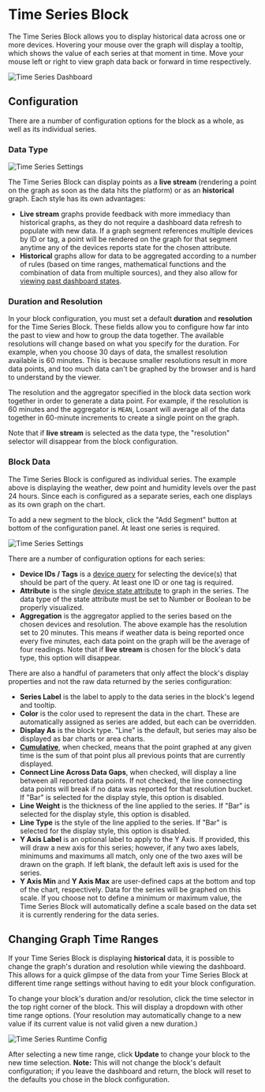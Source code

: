 # Time Series Block

The Time Series Block allows you to display historical data across one or more devices. Hovering your mouse over the graph will display a tooltip, which shows the value of each series at that moment in time. Move your mouse left or right to view graph data back or forward in time respectively.

![Time Series Dashboard](/images/dashboards/time-series-dashboard.png "Time Series Dashboard")

## Configuration

There are a number of configuration options for the block as a whole, as well as its individual series.

### Data Type

![Time Series Settings](/images/dashboards/time-series-settings.png "Time Series Settings")

The Time Series Block can display points as a **live stream** (rendering a point on the graph as soon as the data hits the platform) or as an **historical** graph. Each style has its own advantages:

* **Live stream** graphs provide feedback with more immediacy than historical graphs, as they do not require a dashboard data refresh to populate with new data. If a graph segment references multiple devices by ID or tag, a point will be rendered on the graph for that segment anytime any of the devices reports state for the chosen attribute.
* **Historical** graphs allow for data to be aggregated according to a number of rules (based on time ranges, mathematical functions and the combination of data from multiple sources), and they also allow for [viewing past dashboard states](/dashboards/overview/#viewing-past-dashboard-states).

### Duration and Resolution

In your block configuration, you must set a default **duration** and **resolution** for the Time Series Block. These fields allow you to configure how far into the past to view and how to group the data together. The available resolutions will change based on what you specify for the duration. For example, when you choose 30 days of data, the smallest resolution available is 60 minutes. This is because smaller resolutions result in more data points, and too much data can't be graphed by the browser and is hard to understand by the viewer.

The resolution and the aggregator specified in the block data section work together in order to generate a data point. For example, if the resolution is 60 minutes and the aggregator is `MEAN`, Losant will average all of the data together in 60-minute increments to create a single point on the graph.

Note that if **live stream** is selected as the data type, the "resolution" selector will disappear from the block configuration.

### Block Data

The Time Series Block is configured as individual series. The example above is displaying the weather, dew point and humidity levels over the past 24 hours. Since each is configured as a separate series, each one displays as its own graph on the chart.

To add a new segment to the block, click the "Add Segment" button at bottom of the configuration panel. At least one series is required.

![Time Series Settings](/images/dashboards/time-series-settings-tags.png "Time Series Settings")

There are a number of configuration options for each series:

* **Device IDs / Tags** is a [device query](/devices/device-queries/) for selecting the device(s) that should be part of the query. At least one ID or one tag is required.
* **Attribute** is the single [device state attribute](/devices/state/) to graph in the series. The data type of the state attribute must be set to Number or Boolean to be properly visualized.
* **Aggregation** is the aggregator applied to the series based on the chosen devices and resolution. The above example has the resolution set to 20 minutes. This means if weather data is being reported once every five minutes, each data point on the graph will be the average of four readings. Note that if **live stream** is chosen for the block's data type, this option will disappear.

There are also a handful of parameters that only affect the block's display properties and not the raw data returned by the series configuration:

* **Series Label** is the label to apply to the data series in the block's legend and tooltip.
* **Color** is the color used to represent the data in the chart. These are automatically assigned as series are added, but each can be overridden.
* **Display As** is the block type. "Line" is the default, but series may also be displayed as bar charts or area charts.
* <strong><a href="https://www.mathsisfun.com/data/cumulative-tables-graphs.html" target="\_blank">Cumulative</a></strong>, when checked, means that the point graphed at any given time is the sum of that point plus all previous points that are currently displayed.
* **Connect Line Across Data Gaps**, when checked, will display a line between all reported data points. If not checked, the line connecting data points will break if no data was reported for that resolution bucket. If "Bar" is selected for the display style, this option is disabled.
* **Line Weight** is the thickness of the line applied to the series. If "Bar" is selected for the display style, this option is disabled.
* **Line Type** is the style of the line applied to the series. If "Bar" is selected for the display style, this option is disabled.
* **Y Axis Label** is an optional label to apply to the Y Axis. If provided, this will draw a new axis for this series; however, if any two axes labels, minimums and maximums all match, only one of the two axes will be drawn on the graph. If left blank, the default left axis is used for the series.
* **Y Axis Min** and **Y Axis Max** are user-defined caps at the bottom and top of the chart, respectively. Data for the series will be graphed on this scale. If you choose not to define a minimum or maximum value, the Time Series Block will automatically define a scale based on the data set it is currently rendering for the data series.

## Changing Graph Time Ranges

If your Time Series Block is displaying **historical** data, it is possible to change the graph's duration and resolution while viewing the dashboard. This allows for a quick glimpse of the data from your Time Series Block at different time range settings without having to edit your block configuration.

To change your block's duration and/or resolution, click the time selector in the top right corner of the block. This will display a dropdown with other time range options. (Your resolution may automatically change to a new value if its current value is not valid given a new duration.)

![Time Series Runtime Config](/images/dashboards/time-series-graph-runtime-config.png "Time Series Runtime Config")

After selecting a new time range, click **Update** to change your block to the new time selection. **Note:** This will not change the block's default configuration; if you leave the dashboard and return, the block will reset to the defaults you chose in the block configuration.
